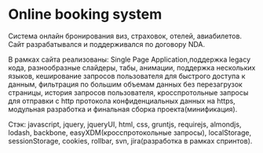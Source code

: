 Online booking system
====================

Система онлайн бронирования виз, страховок, отелей, авиабилетов.
Сайт разрабатывался и поддерживался по договору NDA.

В рамках сайта реализованы: Single Page Application,поддержка legacy кода, разнообразные слайдеры, табы, анимации, поддержка нескольких языков, кеширование запросов пользователя для быстрого доступа к данным, фильтрация по большим объемам данных без перезагрузок страницы, история запросов пользователя, кросспротольные запросы для отправки с http протокола конфиденциальных данных на https, модульная разработка и финальная сборка проекта(минификация).

Стэк: javascript, jquery, jqueryUI, html, css, gruntjs, requirejs, almondjs, lodash, backbone, easyXDM(кросспротокольные запросы), localStorage, sessionStorage, cookies, rollbar, svn, jira(разработка в рамках спринтов).

